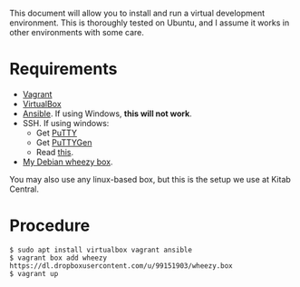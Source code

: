 This document will allow you to install and run a virtual development environment.
This is thoroughly tested on Ubuntu, and I assume it works in other environments
with some care.

# Requirements

* [Vagrant](http://vagrantup.com)
* [VirtualBox](http://virtualbox.org)
* [Ansible](http://releases.ansible.com/ansible/). If using Windows, **this will not work**.
* SSH. If using windows:
  * Get [PuTTY](http://www.chiark.greenend.org.uk/~sgtatham/putty/download.html)
  * Get [PuTTYGen](http://the.earth.li/~sgtatham/putty/0.63/htmldoc/Chapter8.html#puttygen-conversions)
  * Read [this](http://stackoverflow.com/questions/9885108/ssh-to-vagrant-box-in-windows).
* [My Debian wheezy box](https://dl.dropboxusercontent.com/u/99151903/wheezy.box).

You may also use any linux-based box, but this is the setup we use at Kitab Central.

# Procedure
```
$ sudo apt install virtualbox vagrant ansible
$ vagrant box add wheezy https://dl.dropboxusercontent.com/u/99151903/wheezy.box
$ vagrant up
```
